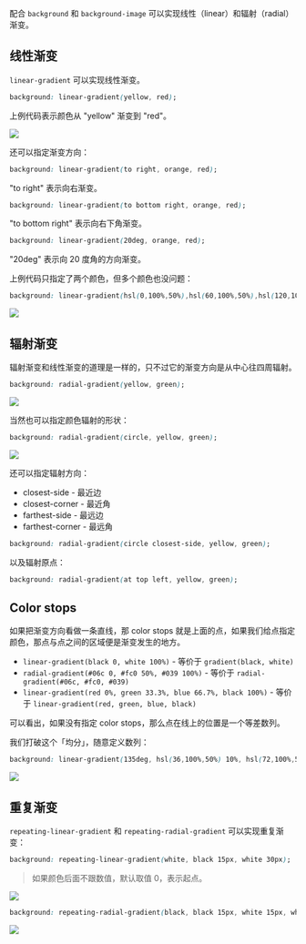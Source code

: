 配合 `background` 和 `background-image` 可以实现线性（linear）和辐射（radial）渐变。

## 线性渐变

`linear-gradient` 可以实现线性渐变。

```css
background: linear-gradient(yellow, red);
```

上例代码表示颜色从 "yellow" 渐变到 "red"。

![](https://htmldog.com/figures/linearGradient.png)

还可以指定渐变方向：

```css
background: linear-gradient(to right, orange, red);
```

"to right" 表示向右渐变。

```css
background: linear-gradient(to bottom right, orange, red);
```

"to bottom right" 表示向右下角渐变。

```css
background: linear-gradient(20deg, orange, red);
```

"20deg" 表示向 20 度角的方向渐变。

上例代码只指定了两个颜色，但多个颜色也没问题：

```css
background: linear-gradient(hsl(0,100%,50%),hsl(60,100%,50%),hsl(120,100%,50%),hsl(180,100%,50%),hsl(240,100%,50%),hsl(300,100%,50%));
```

![](https://htmldog.com/figures/linearGradient2.png)

## 辐射渐变

辐射渐变和线性渐变的道理是一样的，只不过它的渐变方向是从中心往四周辐射。

```css
background: radial-gradient(yellow, green);
```

![](https://htmldog.com/figures/radialGradient.png)

当然也可以指定颜色辐射的形状：

```css
background: radial-gradient(circle, yellow, green);
```

![](https://htmldog.com/figures/radialGradient2.png)


还可以指定辐射方向：

* closest-side - 最近边
* closest-corner - 最近角
* farthest-side - 最远边
* farthest-corner - 最远角

```css
background: radial-gradient(circle closest-side, yellow, green);
```

以及辐射原点：

```css
background: radial-gradient(at top left, yellow, green);
```

## Color stops

如果把渐变方向看做一条直线，那 color stops 就是上面的点，如果我们给点指定颜色，那点与点之间的区域便是渐变发生的地方。

* `linear-gradient(black 0, white 100%)` - 等价于 `gradient(black, white)`
* `radial-gradient(#06c 0, #fc0 50%, #039 100%)` - 等价于 `radial-gradient(#06c, #fc0, #039)`
* `linear-gradient(red 0%, green 33.3%, blue 66.7%, black 100%)` - 等价于 `linear-gradient(red, green, blue, black)`

可以看出，如果没有指定 color stops，那么点在线上的位置是一个等差数列。

我们打破这个「均分」，随意定义数列：

```css
background: linear-gradient(135deg, hsl(36,100%,50%) 10%, hsl(72,100%,50%) 60%, white 90%);
```

![](https://htmldog.com/figures/linearGradient3.png)

## 重复渐变

`repeating-linear-gradient` 和 `repeating-radial-gradient` 可以实现重复渐变：

```css
background: repeating-linear-gradient(white, black 15px, white 30px);
```

> 如果颜色后面不跟数值，默认取值 0，表示起点。

![](https://htmldog.com/figures/repeatingGradient.png)

```css
background: repeating-radial-gradient(black, black 15px, white 15px, white 30px);
```

![](https://htmldog.com/figures/repeatingGradient2.png)
